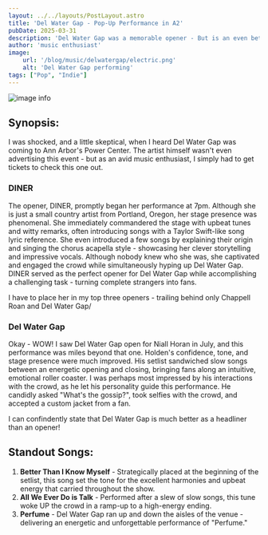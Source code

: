 ```yaml
---
layout: ../../layouts/PostLayout.astro
title: 'Del Water Gap - Pop-Up Performance in A2'
pubDate: 2025-03-31
description: 'Del Water Gap was a memorable opener - But is an even better headliner'
author: 'music enthusiast'
image:
    url: '/blog/music/delwatergap/electric.png'
    alt: 'Del Water Gap performing'
tags: ["Pop", "Indie"]
---
```

![image info](/blog/music/delwatergap/electric.png)

## Synopsis:

I was shocked, and a little skeptical, when I heard Del Water Gap was coming to Ann Arbor's Power Center. The artist himself wasn't even advertising this event - but as an avid music enthusiast, I simply had to get tickets to check this one out.

### DINER

The opener, DINER, promptly began her performance at 7pm. Although she is just a small country artist from Portland, Oregon, her stage presence was phenomenal. She immediately commandered the stage with upbeat tunes and witty remarks, often introducing songs with a Taylor Swift-like song lyric reference. She even introduced a few songs by explaining their origin and singing the chorus acapella style - showcasing her clever storytelling and impressive vocals. Although nobody knew who she was, she captivated and engaged the crowd while simultaneously hyping up Del Water Gap. DINER served as the perfect opener for Del Water Gap while accomplishing a challenging task - turning complete strangers into fans.

I have to place her in my top three openers - trailing behind only Chappell Roan and Del Water Gap/ 

### Del Water Gap

Okay - WOW! I saw Del Water Gap open for Niall Horan in July, and this performance was miles beyond that one. Holden's confidence, tone, and stage presence were much improved. His setlist sandwiched slow songs between an energetic opening and closing, bringing fans along an intuitive, emotional roller coaster. I was perhaps most impressed by his interactions with the crowd, as he let his personality guide this performance. He candidly asked "What's the gossip?", took selfies with the crowd, and accepted a custom jacket from a fan. 

I can confindently state that Del Water Gap is much better as a headliner than an opener!

## Standout Songs:
1. **Better Than I Know Myself** - Strategically placed at the beginning of the setlist, this song set the tone for the excellent harmonies and upbeat energy that carried throughout the show.
2. **All We Ever Do is Talk** - Performed after a slew of slow songs, this tune woke UP the crowd in a ramp-up to a high-energy ending. 
3. **Perfume** - Del Water Gap ran up and down the aisles of the venue - delivering an energetic and unforgettable performance of "Perfume."